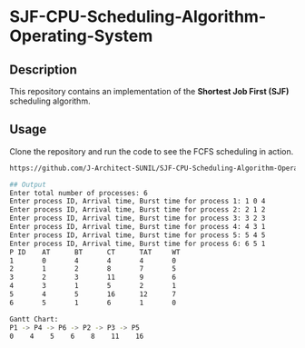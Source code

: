# SJF-CPU-Scheduling-Algorithm-Operating-System
## Description
This repository contains an implementation of the **Shortest Job First (SJF)** scheduling algorithm.

## Usage
Clone the repository and run the code to see the FCFS scheduling in action.


```bash
https://github.com/J-Architect-SUNIL/SJF-CPU-Scheduling-Algorithm-Operating-System.git

## Output
Enter total number of processes: 6
Enter process ID, Arrival time, Burst time for process 1: 1 0 4
Enter process ID, Arrival time, Burst time for process 2: 2 1 2
Enter process ID, Arrival time, Burst time for process 3: 3 2 3
Enter process ID, Arrival time, Burst time for process 4: 4 3 1
Enter process ID, Arrival time, Burst time for process 5: 5 4 5
Enter process ID, Arrival time, Burst time for process 6: 6 5 1
P ID    AT      BT      CT      TAT     WT
1       0       4       4       4       0
2       1       2       8       7       5
3       2       3       11      9       6
4       3       1       5       2       1
5       4       5       16      12      7
6       5       1       6       1       0

Gantt Chart:
P1 -> P4 -> P6 -> P2 -> P3 -> P5
0    4    5    6    8    11    16
